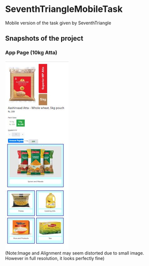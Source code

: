 # SeventhTriangleMobileTask
Mobile version of the task given by SeventhTriangle
## Snapshots of the project
###  App Page (10kg Atta)
![Page](https://github.com/kjain0073/SeventhTriangleMobileTask/blob/master/snap.JPG)
<br/>
(Note:Image and Alignment may seem distorted due to small image. However in full resolution, it looks perfectly fine)

